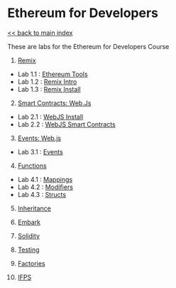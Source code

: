 # Ethereum for Developers

[<< back to main index](../README.md)

These are labs for the Ethereum for Developers Course

1. [Remix](./01-overview/)

* Lab 1.1 : [Ethereum Tools](./01-overview/01-overview/1.1-ethereum-tools.md)
* Lab 1.2 : [Remix Intro](./01-overview/01-overview/1.2-remix-intro.md)
* Lab 1.3 : [Remix Install](./01-overview/1.3-remix-install.md)

2. [Smart Contracts: Web.Js](./02-scontracts-web3js/)

* Lab 2.1 : [WebJS Install](./02-scontracts-webjs/2.1-install-web3js.md)
* Lab 2.2 : [WebJS Smart Contracts](./02-scontracts-webjs/2.2-web3js-smart-contracts.md)

3. [Events: Web.js](./03-events-webjs/)

* Lab 3.1 : [Events](./03-events-webjs/3.1-events.md)

4. [Functions](./04-functions/)

* Lab 4.1 : [Mappings](./04-functions/4.1-mappings.md)
* Lab 4.2 : [Modifiers](./04-functions/4.2-modifiers.md)
* Lab 4.3 : [Structs](./04-functions/4.3-structs.md)

5. [Inheritance](./05-inheritance/)

6. [Embark](./06-embark/)

7. [Solidity](./07-solidity/)

8. [Testing](./08-testing/)

9. [Factories](./09-factories/)

10. [IFPS](./10-ifps/)


